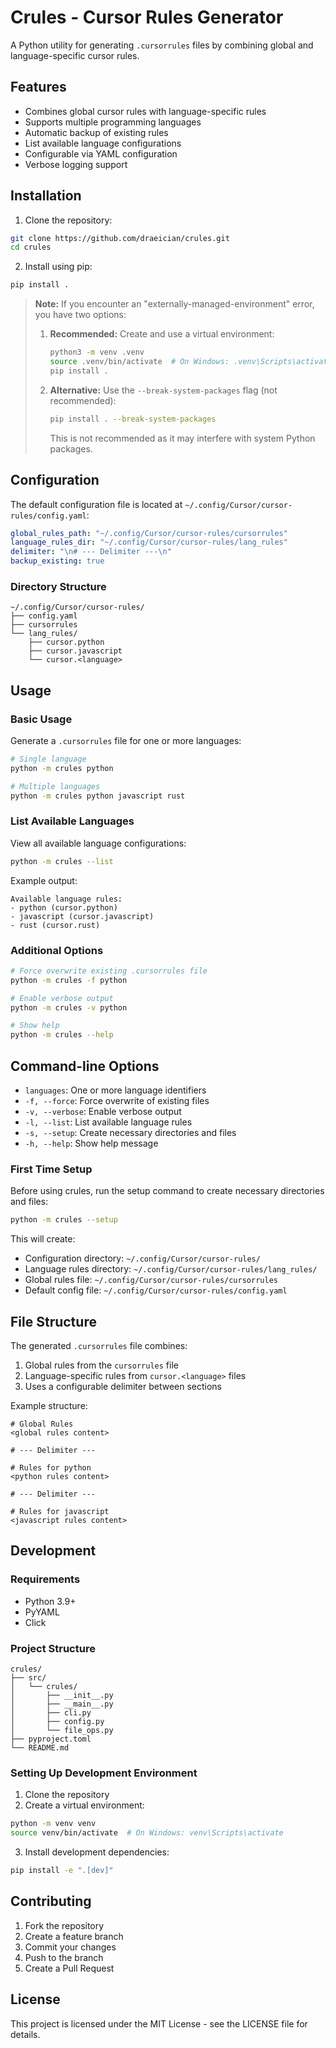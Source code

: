 # Crules - Cursor Rules Generator

A Python utility for generating `.cursorrules` files by combining global and language-specific cursor rules.

## Features

- Combines global cursor rules with language-specific rules
- Supports multiple programming languages
- Automatic backup of existing rules
- List available language configurations
- Configurable via YAML configuration
- Verbose logging support

## Installation

1. Clone the repository:
```bash
git clone https://github.com/draeician/crules.git
cd crules
```

2. Install using pip:
```bash
pip install .
```

> **Note:** If you encounter an "externally-managed-environment" error, you have two options:
> 1. **Recommended:** Create and use a virtual environment:
>    ```bash
>    python3 -m venv .venv
>    source .venv/bin/activate  # On Windows: .venv\Scripts\activate
>    pip install .
>    ```
> 2. **Alternative:** Use the `--break-system-packages` flag (not recommended):
>    ```bash
>    pip install . --break-system-packages
>    ```
>    This is not recommended as it may interfere with system Python packages.

## Configuration

The default configuration file is located at `~/.config/Cursor/cursor-rules/config.yaml`:

```yaml
global_rules_path: "~/.config/Cursor/cursor-rules/cursorrules"
language_rules_dir: "~/.config/Cursor/cursor-rules/lang_rules"
delimiter: "\n# --- Delimiter ---\n"
backup_existing: true
```

### Directory Structure

```
~/.config/Cursor/cursor-rules/
├── config.yaml
├── cursorrules
└── lang_rules/
    ├── cursor.python
    ├── cursor.javascript
    └── cursor.<language>
```

## Usage

### Basic Usage

Generate a `.cursorrules` file for one or more languages:

```bash
# Single language
python -m crules python

# Multiple languages
python -m crules python javascript rust
```

### List Available Languages

View all available language configurations:

```bash
python -m crules --list
```

Example output:
```
Available language rules:
- python (cursor.python)
- javascript (cursor.javascript)
- rust (cursor.rust)
```

### Additional Options

```bash
# Force overwrite existing .cursorrules file
python -m crules -f python

# Enable verbose output
python -m crules -v python

# Show help
python -m crules --help
```

## Command-line Options

- `languages`: One or more language identifiers
- `-f, --force`: Force overwrite of existing files
- `-v, --verbose`: Enable verbose output
- `-l, --list`: List available language rules
- `-s, --setup`: Create necessary directories and files
- `-h, --help`: Show help message

### First Time Setup

Before using crules, run the setup command to create necessary directories and files:

```bash
python -m crules --setup
```

This will create:
- Configuration directory: `~/.config/Cursor/cursor-rules/`
- Language rules directory: `~/.config/Cursor/cursor-rules/lang_rules/`
- Global rules file: `~/.config/Cursor/cursor-rules/cursorrules`
- Default config file: `~/.config/Cursor/cursor-rules/config.yaml`

## File Structure

The generated `.cursorrules` file combines:
1. Global rules from the `cursorrules` file
2. Language-specific rules from `cursor.<language>` files
3. Uses a configurable delimiter between sections

Example structure:
```
# Global Rules
<global rules content>

# --- Delimiter ---

# Rules for python
<python rules content>

# --- Delimiter ---

# Rules for javascript
<javascript rules content>
```

## Development

### Requirements

- Python 3.9+
- PyYAML
- Click

### Project Structure

```
crules/
├── src/
│   └── crules/
│       ├── __init__.py
│       ├── __main__.py
│       ├── cli.py
│       ├── config.py
│       └── file_ops.py
├── pyproject.toml
└── README.md
```

### Setting Up Development Environment

1. Clone the repository
2. Create a virtual environment:
```bash
python -m venv venv
source venv/bin/activate  # On Windows: venv\Scripts\activate
```

3. Install development dependencies:
```bash
pip install -e ".[dev]"
```

## Contributing

1. Fork the repository
2. Create a feature branch
3. Commit your changes
4. Push to the branch
5. Create a Pull Request

## License

This project is licensed under the MIT License - see the LICENSE file for details. 